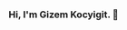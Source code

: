 ### Hi, I'm Gizem Kocyigit. 👋

<!--
**gizemvk/gizemvk** is a ✨ _special_ ✨ repository because its `README.md` (this file) appears on your GitHub profile.

Here are some ideas to get you started:

- 🔭 I’m currently working on Unity...
-👀I'm a Junior Software Developer. I like to improve myselft about software. I'm very exited for this period.
-👀 I’m interested in backend development.
-🌱 I’m currently learning Java and SpringBoot..
-🌱 I’m currently learning C# and Unity..
-📫 How to reach me LinkedIn @Gizem Koçyiğit ...
-Languages-
 -C#, Java..
-->
